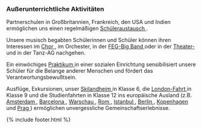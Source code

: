 ---
---

### Außerunterrichtliche Aktivitäten

Partnerschulen in Großbritannien, Frankreich,  den USA und Indien ermöglichen uns einen regelmäßigen 
<a href="#/Portrait/Austausch/">
  <i class="fa fa-external-link">
  </i>
  Schüleraustausch
</a>
.

Unsere musisch begabten Schülerinnen und Schüler können ihren Interessen im 
<a href="#/Schulleben/Unterstufenchor/">
  <i class="fa fa-external-link">
  </i>
  Chor
</a>
, im Orchester, in der 
<a href="#/Schulleben/Bigband/">
  <i class="fa fa-external-link">
  </i>
  FEG-Big Band
</a>
oder in der 
<a href="#/Schulleben/Theater/">
  <i class="fa fa-external-link">
  </i>
  Theater-
</a>
und in der Tanz-AG nachgehen.

Ein einwöchiges 
<a href="#/Schulleben/Sozialpraktikum/2009/">
  <i class="fa fa-external-link">
  </i>
  Praktikum
</a>
in einer sozialen Einrichtung sensibilisiert unsere Schüler für die Belange anderer Menschen und fördert das Verantwortungsbewußtsein.

Ausflüge, Exkursionen, unser 
<a href="#/Portrait/Skilandheim/">
  <i class="fa fa-external-link">
  </i>
  Skilandheim
</a>
in Klasse 6, die 
<a href="#/Portrait/London/">
  <i class="fa fa-external-link">
  </i>
  London-Fahrt
</a>
in Klasse 9 und
die Studienfahrten in Klasse 12 ins europäische Ausland (z.B. 
<a href="#/Schulleben/Studienfarten/Amsterdam/">
  <i class="fa fa-external-link">
  </i>
  Amsterdam
</a>
, 
<a href="#/Schulleben/Studienfarten/Barcelona/">
  <i class="fa fa-external-link">
  </i>
  Barcelona
</a>
, 
<a href="#/Schulleben/Studienfarten/Warschau/">
  <i class="fa fa-external-link">
  </i>
  Warschau
</a>
, 
<a href="#/Schulleben/Studienfarten/Rom/">
  <i class="fa fa-external-link">
  </i>
  Rom
</a>
,
<a href="#/Schulleben/Studienfarten/Istanbul/">
  <i class="fa fa-external-link">
  </i>
  Istanbul
</a>
, 
<a href="#/Schulleben/Studienfarten/Berlin/">
  <i class="fa fa-external-link">
  </i>
  Berlin
</a>
, 
<a href="#/Schulleben/Studienfarten/Kopenhagen/">
  <i class="fa fa-external-link">
  </i>
  Kopenhagen
</a>
und 
<a href="#/Schulleben/Studienfarten/Prag/">
  <i class="fa fa-external-link">
  </i>
  Prag
</a>
)
ermöglichen
unvergessliche Gemeinschaftserlebnisse. 

{% include footer.html %}
